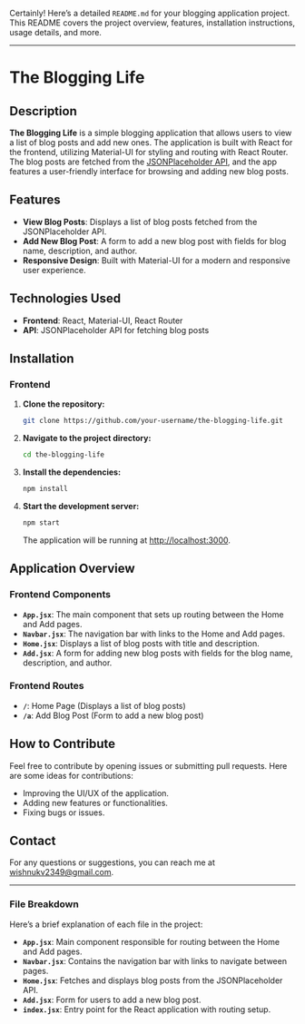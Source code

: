 Certainly! Here’s a detailed `README.md` for your blogging application project. This README covers the project overview, features, installation instructions, usage details, and more.

---

# The Blogging Life

## Description

**The Blogging Life** is a simple blogging application that allows users to view a list of blog posts and add new ones. The application is built with React for the frontend, utilizing Material-UI for styling and routing with React Router. The blog posts are fetched from the [JSONPlaceholder API](https://jsonplaceholder.typicode.com/posts), and the app features a user-friendly interface for browsing and adding new blog posts.

## Features

- **View Blog Posts**: Displays a list of blog posts fetched from the JSONPlaceholder API.
- **Add New Blog Post**: A form to add a new blog post with fields for blog name, description, and author.
- **Responsive Design**: Built with Material-UI for a modern and responsive user experience.

## Technologies Used

- **Frontend**: React, Material-UI, React Router
- **API**: JSONPlaceholder API for fetching blog posts

## Installation

### Frontend

1. **Clone the repository:**
   ```bash
   git clone https://github.com/your-username/the-blogging-life.git
   ```

2. **Navigate to the project directory:**
   ```bash
   cd the-blogging-life
   ```

3. **Install the dependencies:**
   ```bash
   npm install
   ```

4. **Start the development server:**
   ```bash
   npm start
   ```

   The application will be running at [http://localhost:3000](http://localhost:3000).

## Application Overview

### Frontend Components

- **`App.jsx`**: The main component that sets up routing between the Home and Add pages.
- **`Navbar.jsx`**: The navigation bar with links to the Home and Add pages.
- **`Home.jsx`**: Displays a list of blog posts with title and description.
- **`Add.jsx`**: A form for adding new blog posts with fields for the blog name, description, and author.

### Frontend Routes

- **`/`**: Home Page (Displays a list of blog posts)
- **`/a`**: Add Blog Post (Form to add a new blog post)



## How to Contribute

Feel free to contribute by opening issues or submitting pull requests. Here are some ideas for contributions:

- Improving the UI/UX of the application.
- Adding new features or functionalities.
- Fixing bugs or issues.



## Contact

For any questions or suggestions, you can reach me at [wishnukv2349@gmail.com](mailto:wishnukv2349@gmail.com).

---

### **File Breakdown**

Here’s a brief explanation of each file in the project:

- **`App.jsx`**: Main component responsible for routing between the Home and Add pages.
- **`Navbar.jsx`**: Contains the navigation bar with links to navigate between pages.
- **`Home.jsx`**: Fetches and displays blog posts from the JSONPlaceholder API.
- **`Add.jsx`**: Form for users to add a new blog post.
- **`index.jsx`**: Entry point for the React application with routing setup.




